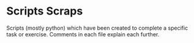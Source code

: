 Scripts Scraps
==============

Scripts (mostly python) which have been created to complete a specific task or exercise. Comments in each file explain each further.
